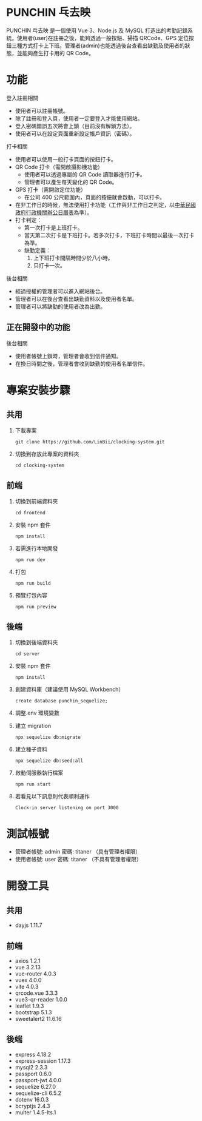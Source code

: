 # PUNCHIN 乓去映

PUNCHIN 乓去映 是一個使用 Vue 3、Node.js 及 MySQL 打造出的考勤記錄系統。使用者(user)在註冊之後，能夠透過一般按鈕、掃描 QRCode、GPS 定位按鈕三種方式打卡上下班。管理者(admin)也能透過後台查看出缺勤及使用者的狀態，並能夠產生打卡用的 QR Code。

# 功能

登入註冊相關

- 使用者可以註冊帳號。
- 除了註冊和登入頁，使用者一定要登入才能使用網站。
- 登入密碼錯誤五次將會上鎖（目前沒有解鎖方法）。
- 使用者可以在設定頁面重新設定帳戶資訊（密碼）。

打卡相關

- 使用者可以使用一般打卡頁面的按鈕打卡。
- QR Code 打卡（需開啟攝影機功能）
  - 使用者可以透過專屬的 QR Code 讀取器進行打卡。
  - 管理者可以產生每天變化的 QR Code。
- GPS 打卡（需開啟定位功能）
  - 在公司 400 公尺範圍內，頁面的按鈕就會啟動，可以打卡。
- 在非工作日的時候，無法使用打卡功能（工作與非工作日之判定，以[中華民國政府行政機關辦公日曆表](https://data.gov.tw/dataset/14718)為準）。
- 打卡判定：
  - 第一次打卡是上班打卡。
  - 當天第二次打卡是下班打卡。若多次打卡，下班打卡時間以最後一次打卡為準。
  - 缺勤定義：
    1. 上下班打卡間隔時間少於八小時。
    2. 只打卡一次。

後台相關

- 經過授權的管理者可以進入網站後台。
- 管理者可以在後台查看出缺勤資料以及使用者名單。
- 管理者可以將缺勤的使用者改為出勤。

## 正在開發中的功能

後台相關

- 使用者帳號上鎖時，管理者會收到信件通知。
- 在換日時間之後，管理者會收到缺勤的使用者名單信件。

# 專案安裝步驟

## 共用

1. 下載專案

   ```
   git clone https://github.com/LinBii/clocking-system.git
   ```

2. 切換到存放此專案的資料夾

   ```
   cd clocking-system
   ```

## 前端

1. 切換到前端資料夾

   ```
   cd frontend
   ```

2. 安裝 npm 套件

   ```
   npm install
   ```

3. 若需進行本地開發

   ```
   npm run dev
   ```

4. 打包

   ```
   npm run build
   ```

5. 預覽打包內容

   ```
   npm run preview
   ```

## 後端

1. 切換到後端資料夾

   ```
   cd server
   ```

2. 安裝 npm 套件

   ```
   npm install
   ```

3. 創建資料庫（建議使用 MySQL Workbench）

   ```
   create database punchin_sequelize;
   ```

4. 調整.env 環境變數

5. 建立 migration

   ```
   npx sequelize db:migrate
   ```

6. 建立種子資料

   ```
   npx sequelize db:seed:all
   ```

7. 啟動伺服器執行檔案

   ```
   npm run start
   ```

8. 若看見以下訊息則代表順利運作
   ```
   Clock-in server listening on port 3000
   ```

# 測試帳號

- 管理者帳號: admin 密碼: titaner （具有管理者權限）
- 使用者帳號: user 密碼: titaner （不具有管理者權限）

# 開發工具

## 共用

- dayjs 1.11.7

## 前端

- axios 1.2.1
- vue 3.2.13
- vue-router 4.0.3
- vuex 4.0.0
- vite 4.0.3
- qrcode.vue 3.3.3
- vue3-qr-reader 1.0.0
- leaflet 1.9.3
- bootstrap 5.1.3
- sweetalert2 11.6.16

## 後端

- express 4.18.2
- express-session 1.17.3
- mysql2 2.3.3
- passport 0.6.0
- passport-jwt 4.0.0
- sequelize 6.27.0
- sequelize-cli 6.5.2
- dotenv 16.0.3
- bcryptjs 2.4.3
- multer 1.4.5-lts.1
